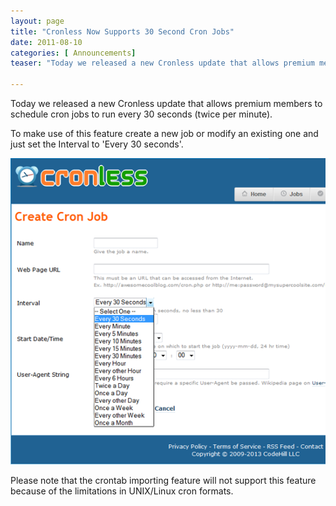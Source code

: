 ```yaml
---
layout: page
title: "Cronless Now Supports 30 Second Cron Jobs"
date: 2011-08-10
categories: [ Announcements]
teaser: "Today we released a new Cronless update that allows premium members to schedule cron jobs to run every 30 seconds (twice per minute).To make use of this feature create a new job or modify an "

---
```

Today we released a new Cronless update that allows premium members to schedule cron jobs to run every 30 seconds (twice per minute).

To make use of this feature create a new job or modify an existing one and just set the Interval to 'Every 30 seconds'.

![30seconds](/images/30seconds.png)

Please note that the crontab importing feature will not support this feature because of the limitations in UNIX/Linux cron formats.